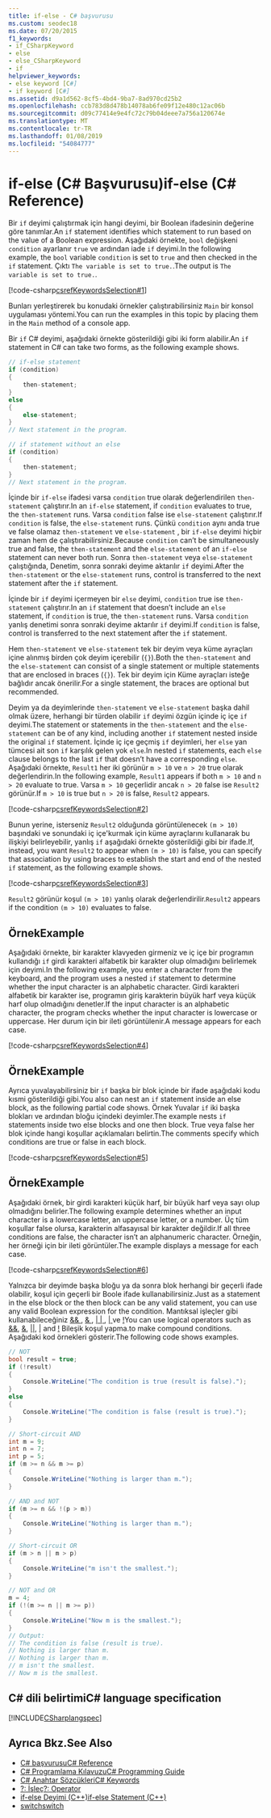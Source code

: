 ```yaml
---
title: if-else - C# başvurusu
ms.custom: seodec18
ms.date: 07/20/2015
f1_keywords:
- if_CSharpKeyword
- else
- else_CSharpKeyword
- if
helpviewer_keywords:
- else keyword [C#]
- if keyword [C#]
ms.assetid: d9a1d562-8cf5-4bd4-9ba7-8ad970cd25b2
ms.openlocfilehash: ccb783d8d478b14078ab6fe09f12e480c12ac06b
ms.sourcegitcommit: d09c77414e9e4fc72c79b04deee7a756a120674e
ms.translationtype: MT
ms.contentlocale: tr-TR
ms.lasthandoff: 01/08/2019
ms.locfileid: "54084777"
---
```

# <a name="if-else-c-reference"></a><span data-ttu-id="bd335-102">if-else (C# Başvurusu)</span><span class="sxs-lookup"><span data-stu-id="bd335-102">if-else (C# Reference)</span></span>

<span data-ttu-id="bd335-103">Bir `if` deyimi çalıştırmak için hangi deyimi, bir Boolean ifadesinin değerine göre tanımlar.</span><span class="sxs-lookup"><span data-stu-id="bd335-103">An `if` statement identifies which statement to run based on the value of a Boolean expression.</span></span> <span data-ttu-id="bd335-104">Aşağıdaki örnekte, `bool` değişkeni `condition` ayarlanır `true` ve ardından iade `if` deyimi.</span><span class="sxs-lookup"><span data-stu-id="bd335-104">In the following example, the `bool` variable `condition` is set to `true` and then checked in the `if` statement.</span></span> <span data-ttu-id="bd335-105">Çıktı `The variable is set to true.`.</span><span class="sxs-lookup"><span data-stu-id="bd335-105">The output is `The variable is set to true.`.</span></span>

[!code-csharp[csrefKeywordsSelection#1](~/samples/snippets/csharp/VS_Snippets_VBCSharp/csrefKeywordsSelection/CS/csrefKeywordsSelection.cs#1)]

<span data-ttu-id="bd335-106">Bunları yerleştirerek bu konudaki örnekler çalıştırabilirsiniz `Main` bir konsol uygulaması yöntemi.</span><span class="sxs-lookup"><span data-stu-id="bd335-106">You can run the examples in this topic by placing them in the `Main` method of a console app.</span></span>

<span data-ttu-id="bd335-107">Bir `if` C# deyimi, aşağıdaki örnekte gösterildiği gibi iki form alabilir.</span><span class="sxs-lookup"><span data-stu-id="bd335-107">An `if` statement in C# can take two forms, as the following example shows.</span></span>

```csharp
// if-else statement
if (condition)
{
    then-statement;
}
else
{
    else-statement;
}
// Next statement in the program.

// if statement without an else
if (condition)
{
    then-statement;
}
// Next statement in the program.
```

<span data-ttu-id="bd335-108">İçinde bir `if-else` ifadesi varsa `condition` true olarak değerlendirilen `then-statement` çalıştırır.</span><span class="sxs-lookup"><span data-stu-id="bd335-108">In an `if-else` statement, if `condition` evaluates to true, the `then-statement` runs.</span></span> <span data-ttu-id="bd335-109">Varsa `condition` false ise `else-statement` çalıştırır.</span><span class="sxs-lookup"><span data-stu-id="bd335-109">If `condition` is false, the `else-statement` runs.</span></span> <span data-ttu-id="bd335-110">Çünkü `condition` aynı anda true ve false olamaz `then-statement` ve `else-statement` , bir `if-else` deyimi hiçbir zaman hem de çalıştırabilirsiniz.</span><span class="sxs-lookup"><span data-stu-id="bd335-110">Because `condition` can’t be simultaneously true and false, the `then-statement` and the `else-statement` of an `if-else` statement can never both run.</span></span> <span data-ttu-id="bd335-111">Sonra `then-statement` veya `else-statement` çalıştığında, Denetim, sonra sonraki deyime aktarılır `if` deyimi.</span><span class="sxs-lookup"><span data-stu-id="bd335-111">After the `then-statement` or the `else-statement` runs, control is transferred to the next statement after the `if` statement.</span></span>

<span data-ttu-id="bd335-112">İçinde bir `if` deyimi içermeyen bir `else` deyimi, `condition` true ise `then-statement` çalıştırır.</span><span class="sxs-lookup"><span data-stu-id="bd335-112">In an `if` statement that doesn’t include an `else` statement, if `condition` is true, the `then-statement` runs.</span></span> <span data-ttu-id="bd335-113">Varsa `condition` yanlış denetimi sonra sonraki deyime aktarılır `if` deyimi.</span><span class="sxs-lookup"><span data-stu-id="bd335-113">If `condition` is false, control is transferred to the next statement after the `if` statement.</span></span>

<span data-ttu-id="bd335-114">Hem `then-statement` ve `else-statement` tek bir deyim veya küme ayraçları içine alınmış birden çok deyim içerebilir (`{}`).</span><span class="sxs-lookup"><span data-stu-id="bd335-114">Both the `then-statement` and the `else-statement` can consist of a single statement or multiple statements that are enclosed in braces (`{}`).</span></span> <span data-ttu-id="bd335-115">Tek bir deyim için Küme ayraçları isteğe bağlıdır ancak önerilir.</span><span class="sxs-lookup"><span data-stu-id="bd335-115">For a single statement, the braces are optional but recommended.</span></span>

<span data-ttu-id="bd335-116">Deyim ya da deyimlerinde `then-statement` ve `else-statement` başka dahil olmak üzere, herhangi bir türden olabilir `if` deyimi özgün içinde iç içe `if` deyimi.</span><span class="sxs-lookup"><span data-stu-id="bd335-116">The statement or statements in the `then-statement` and the `else-statement` can be of any kind, including another `if` statement nested inside the original `if` statement.</span></span> <span data-ttu-id="bd335-117">İçinde iç içe geçmiş `if` deyimleri, her `else` yan tümcesi ait son `if` karşılık gelen yok `else`.</span><span class="sxs-lookup"><span data-stu-id="bd335-117">In nested `if` statements, each `else` clause belongs to the last `if` that doesn’t have a corresponding `else`.</span></span> <span data-ttu-id="bd335-118">Aşağıdaki örnekte, `Result1` her iki görünür `m > 10` ve `n > 20` true olarak değerlendirin.</span><span class="sxs-lookup"><span data-stu-id="bd335-118">In the following example, `Result1` appears if both `m > 10` and `n > 20` evaluate to true.</span></span> <span data-ttu-id="bd335-119">Varsa `m > 10` geçerlidir ancak `n > 20` false ise `Result2` görünür.</span><span class="sxs-lookup"><span data-stu-id="bd335-119">If `m > 10` is true but `n > 20` is false, `Result2` appears.</span></span>

[!code-csharp[csrefKeywordsSelection#2](~/samples/snippets/csharp/VS_Snippets_VBCSharp/csrefKeywordsSelection/CS/csrefKeywordsSelection.cs#2)]

<span data-ttu-id="bd335-120">Bunun yerine, isterseniz `Result2` olduğunda görüntülenecek `(m > 10)` başındaki ve sonundaki iç içe'kurmak için küme ayraçlarını kullanarak bu ilişkiyi belirleyebilir, yanlış `if` aşağıdaki örnekte gösterildiği gibi bir ifade.</span><span class="sxs-lookup"><span data-stu-id="bd335-120">If, instead, you want `Result2` to appear when `(m > 10)` is false, you can specify that association by using braces to establish the start and end of the nested `if` statement, as the following example shows.</span></span>

[!code-csharp[csrefKeywordsSelection#3](~/samples/snippets/csharp/VS_Snippets_VBCSharp/csrefKeywordsSelection/CS/csrefKeywordsSelection.cs#3)]

<span data-ttu-id="bd335-121">`Result2` görünür koşul `(m > 10)` yanlış olarak değerlendirilir.</span><span class="sxs-lookup"><span data-stu-id="bd335-121">`Result2` appears if the condition `(m > 10)` evaluates to false.</span></span>

## <a name="example"></a><span data-ttu-id="bd335-122">Örnek</span><span class="sxs-lookup"><span data-stu-id="bd335-122">Example</span></span>

<span data-ttu-id="bd335-123">Aşağıdaki örnekte, bir karakter klavyeden girmeniz ve iç içe bir programın kullandığı `if` girdi karakteri alfabetik bir karakter olup olmadığını belirlemek için deyimi.</span><span class="sxs-lookup"><span data-stu-id="bd335-123">In the following example, you enter a character from the keyboard, and the program uses a nested `if` statement to determine whether the input character is an alphabetic character.</span></span> <span data-ttu-id="bd335-124">Girdi karakteri alfabetik bir karakter ise, programın giriş karakterin büyük harf veya küçük harf olup olmadığını denetler.</span><span class="sxs-lookup"><span data-stu-id="bd335-124">If the input character is an alphabetic character, the program checks whether the input character is lowercase or uppercase.</span></span> <span data-ttu-id="bd335-125">Her durum için bir ileti görüntülenir.</span><span class="sxs-lookup"><span data-stu-id="bd335-125">A message appears for each case.</span></span>

[!code-csharp[csrefKeywordsSelection#4](~/samples/snippets/csharp/VS_Snippets_VBCSharp/csrefKeywordsSelection/CS/csrefKeywordsSelection.cs#4)]

## <a name="example"></a><span data-ttu-id="bd335-126">Örnek</span><span class="sxs-lookup"><span data-stu-id="bd335-126">Example</span></span>

<span data-ttu-id="bd335-127">Ayrıca yuvalayabilirsiniz bir `if` başka bir blok içinde bir ifade aşağıdaki kodu kısmi gösterildiği gibi.</span><span class="sxs-lookup"><span data-stu-id="bd335-127">You also can nest an `if` statement inside an else block, as the following partial code shows.</span></span> <span data-ttu-id="bd335-128">Örnek Yuvalar `if` iki başka blokları ve ardından bloğu içindeki deyimler.</span><span class="sxs-lookup"><span data-stu-id="bd335-128">The example nests `if` statements inside two else blocks and one then block.</span></span> <span data-ttu-id="bd335-129">True veya false her blok içinde hangi koşullar açıklamaları belirtin.</span><span class="sxs-lookup"><span data-stu-id="bd335-129">The comments specify which conditions are true or false in each block.</span></span>

[!code-csharp[csrefKeywordsSelection#5](~/samples/snippets/csharp/VS_Snippets_VBCSharp/csrefKeywordsSelection/CS/csrefKeywordsSelection.cs#5)]

## <a name="example"></a><span data-ttu-id="bd335-130">Örnek</span><span class="sxs-lookup"><span data-stu-id="bd335-130">Example</span></span>

<span data-ttu-id="bd335-131">Aşağıdaki örnek, bir girdi karakteri küçük harf, bir büyük harf veya sayı olup olmadığını belirler.</span><span class="sxs-lookup"><span data-stu-id="bd335-131">The following example determines whether an input character is a lowercase letter, an uppercase letter, or a number.</span></span> <span data-ttu-id="bd335-132">Üç tüm koşullar false olursa, karakterin alfasayısal bir karakter değildir.</span><span class="sxs-lookup"><span data-stu-id="bd335-132">If all three conditions are false, the character isn’t an alphanumeric character.</span></span> <span data-ttu-id="bd335-133">Örneğin, her örneği için bir ileti görüntüler.</span><span class="sxs-lookup"><span data-stu-id="bd335-133">The example displays a message for each case.</span></span>

[!code-csharp[csrefKeywordsSelection#6](~/samples/snippets/csharp/VS_Snippets_VBCSharp/csrefKeywordsSelection/CS/csrefKeywordsSelection.cs#6)]

<span data-ttu-id="bd335-134">Yalnızca bir deyimde başka bloğu ya da sonra blok herhangi bir geçerli ifade olabilir, koşul için geçerli bir Boole ifade kullanabilirsiniz.</span><span class="sxs-lookup"><span data-stu-id="bd335-134">Just as a statement in the else block or the then block can be any valid statement, you can use any valid Boolean expression for the condition.</span></span> <span data-ttu-id="bd335-135">Mantıksal işleçler gibi kullanabileceğiniz [ && ](../operators/conditional-and-operator.md), [ & ](../operators/and-operator.md), [ &#124; &#124; ](../operators/conditional-or-operator.md), [ &#124; ](../operators/or-operator.md) ve [!](../operators/logical-negation-operator.md)</span><span class="sxs-lookup"><span data-stu-id="bd335-135">You can use logical operators such as [&&](../operators/conditional-and-operator.md), [&](../operators/and-operator.md), [&#124;&#124;](../operators/conditional-or-operator.md), [&#124;](../operators/or-operator.md) and [!](../operators/logical-negation-operator.md)</span></span> <span data-ttu-id="bd335-136">Bileşik koşul yapma.</span><span class="sxs-lookup"><span data-stu-id="bd335-136">to make compound conditions.</span></span> <span data-ttu-id="bd335-137">Aşağıdaki kod örnekleri gösterir.</span><span class="sxs-lookup"><span data-stu-id="bd335-137">The following code shows examples.</span></span>

```csharp
// NOT
bool result = true;
if (!result)
{
    Console.WriteLine("The condition is true (result is false).");
}
else
{
    Console.WriteLine("The condition is false (result is true).");
}

// Short-circuit AND
int m = 9;
int n = 7;
int p = 5;
if (m >= n && m >= p)
{
    Console.WriteLine("Nothing is larger than m.");
}

// AND and NOT
if (m >= n && !(p > m))
{
    Console.WriteLine("Nothing is larger than m.");
}

// Short-circuit OR
if (m > n || m > p)
{
    Console.WriteLine("m isn't the smallest.");
}

// NOT and OR
m = 4;
if (!(m >= n || m >= p))
{
    Console.WriteLine("Now m is the smallest.");
}
// Output:
// The condition is false (result is true).
// Nothing is larger than m.
// Nothing is larger than m.
// m isn't the smallest.
// Now m is the smallest.
```

## <a name="c-language-specification"></a><span data-ttu-id="bd335-138">C# dili belirtimi</span><span class="sxs-lookup"><span data-stu-id="bd335-138">C# language specification</span></span>

[!INCLUDE[CSharplangspec](~/includes/csharplangspec-md.md)]

## <a name="see-also"></a><span data-ttu-id="bd335-139">Ayrıca Bkz.</span><span class="sxs-lookup"><span data-stu-id="bd335-139">See Also</span></span>

- [<span data-ttu-id="bd335-140">C# başvurusu</span><span class="sxs-lookup"><span data-stu-id="bd335-140">C# Reference</span></span>](../index.md)  
- [<span data-ttu-id="bd335-141">C# Programlama Kılavuzu</span><span class="sxs-lookup"><span data-stu-id="bd335-141">C# Programming Guide</span></span>](../../programming-guide/index.md)  
- [<span data-ttu-id="bd335-142">C# Anahtar Sözcükleri</span><span class="sxs-lookup"><span data-stu-id="bd335-142">C# Keywords</span></span>](index.md)  
- [<span data-ttu-id="bd335-143">?: İşleç</span><span class="sxs-lookup"><span data-stu-id="bd335-143">?: Operator</span></span>](../operators/conditional-operator.md)  
- [<span data-ttu-id="bd335-144">if-else Deyimi (C++)</span><span class="sxs-lookup"><span data-stu-id="bd335-144">if-else Statement (C++)</span></span>](/cpp/cpp/if-else-statement-cpp)  
- [<span data-ttu-id="bd335-145">switch</span><span class="sxs-lookup"><span data-stu-id="bd335-145">switch</span></span>](switch.md)  
